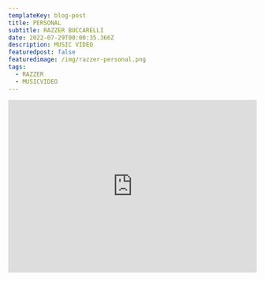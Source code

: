 ```yaml
---
templateKey: blog-post
title: PERSONAL
subtitle: RAZZER BUCCARELLI
date: 2022-07-29T00:00:35.366Z
description: MUSIC VIDEO
featuredpost: false
featuredimage: /img/razzer-personal.png
tags:
  - RAZZER
  - MUSICVIDEO
---
```

<iframe width="100%" height="350px" src="https://www.youtube.com/embed/pz0GJMvi6QA" title="YouTube video player" frameborder="0" allow="accelerometer; autoplay; clipboard-write; encrypted-media; gyroscope; picture-in-picture" allowfullscreen></iframe>